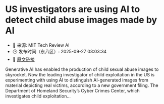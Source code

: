 # US investigators are using AI to detect child abuse images made by AI
- 📅 来源: MIT Tech Review AI
- 🕒 发布时间（东八区）: 2025-09-27 03:03:34
- 🔗 [原文链接](https://www.technologyreview.com/2025/09/26/1124343/us-investigators-are-using-ai-to-detect-child-abuse-images-made-by-ai/)

Generative AI has enabled the production of child sexual abuse images to skyrocket. Now the leading investigator of child exploitation in the US is experimenting with using AI to distinguish AI-generated images from material depicting real victims, according to a new government filing. The Department of Homeland Security’s Cyber Crimes Center, which investigates child exploitation&#8230;